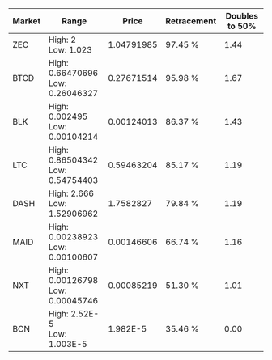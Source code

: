 | Market | Range | Price| Retracement | Doubles to 50% |
| --- | --- | --- | --- | --- |
| ZEC | High: 2<br />Low: 1.023 | 1.04791985 | 97.45 % | 1.44 |
| BTCD | High: 0.66470696<br />Low: 0.26046327 | 0.27671514 | 95.98 % | 1.67 |
| BLK | High: 0.002495<br />Low: 0.00104214 | 0.00124013 | 86.37 % | 1.43 |
| LTC | High: 0.86504342<br />Low: 0.54754403 | 0.59463204 | 85.17 % | 1.19 |
| DASH | High: 2.666<br />Low: 1.52906962 | 1.7582827 | 79.84 % | 1.19 |
| MAID | High: 0.00238923<br />Low: 0.00100607 | 0.00146606 | 66.74 % | 1.16 |
| NXT | High: 0.00126798<br />Low: 0.00045746 | 0.00085219 | 51.30 % | 1.01 |
| BCN | High: 2.52E-5<br />Low: 1.003E-5 | 1.982E-5 | 35.46 % | 0.00 |
